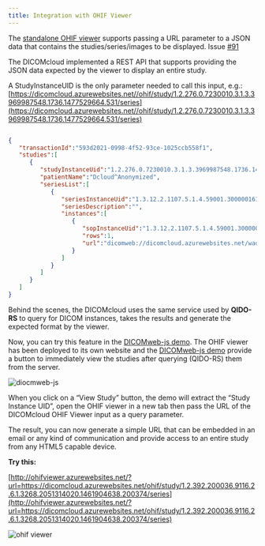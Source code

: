 ```yaml
---
title: Integration with OHIF Viewer
---
```


The [standalone OHIF viewer](https://github.com/OHIF/Viewers)  supports passing a URL parameter to a JSON data that contains the studies/series/images to be displayed. Issue [#91](https://github.com/OHIF/Viewers/issues/91)

The DICOMcloud implemented a REST API that supports providing the JSON data expected by the viewer to display an entire study.

A StudyInstanceUID is the only parameter needed to call this input, e.g.:
[https://dicomcloud.azurewebsites.net//ohif/study/1.2.276.0.7230010.3.1.3.3969987548.1736.1477529664.531/series](https://dicomcloud.azurewebsites.net//ohif/study/1.2.276.0.7230010.3.1.3.3969987548.1736.1477529664.531/series)

```json

{  
   "transactionId":"593d2021-0998-4f52-93ce-1025ccb558f1",
   "studies":[  
      {  
         "studyInstanceUid":"1.2.276.0.7230010.3.1.3.3969987548.1736.1477529664.531",
         "patientName":"Dcloud^Anonymized",
         "seriesList":[  
            {  
               "seriesInstanceUid":"1.3.12.2.1107.5.1.4.59001.30000016102701304708400000484",
               "seriesDescription":"",
               "instances":[  
                  {  
                     "sopInstanceUid":"1.3.12.2.1107.5.1.4.59001.30000016102701304708400000485",
                     "rows":1,
                     "url":"dicomweb://dicomcloud.azurewebsites.net/wadouri/?RequestType=wado&studyUID=1.2.276.0.7230010.3.1.3.3969987548.1736.1477529664.531&seriesUID=1.3.12.2.1107.5.1.4.59001.30000016102701304708400000484&objectUID=1.3.12.2.1107.5.1.4.59001.30000016102701304708400000485&&contentType=application/dicom"
                  }
               ]
            }
         ]
      }
   ]
}

```

Behind the scenes, the DICOMcloud uses the same service used by **QIDO-RS** to query for DICOM instances, takes the results and generate the expected format by the viewer.

Now, you can try this feature in the [DICOMweb-js demo](http://dicomweb.azurewebsites.net/). The OHIF viewer has been deployed to its own website and the [DICOMweb-js demo](http://dicomweb.azurewebsites.net/) provide a button to immediately view the studies after querying (QIDO-RS) them from the server.

![diocmweb-js](/uploads/diocmweb-js.PNG)

When you click on a “View Study” button, the demo will extract the “Study Instance UID”, open the OHIF viewer in a new tab then pass the URL of the DICOMcloud OHIF Viewer input as a query parameter.

The result, you can now generate a simple URL that can be embedded in an email or any kind of communication and provide access to an entire study from any HTML5 capable device.

**Try this:**

[http://ohifviewer.azurewebsites.net/?url=https://dicomcloud.azurewebsites.net/ohif/study/1.2.392.200036.9116.2.6.1.3268.2051314020.1461904638.200374/series](http://ohifviewer.azurewebsites.net/?url=https://dicomcloud.azurewebsites.net/ohif/study/1.2.392.200036.9116.2.6.1.3268.2051314020.1461904638.200374/series)

![ohif viewer](/uploads/ohif-viewer.PNG)
